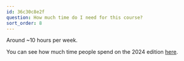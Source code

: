 ```yaml
---
id: 36c30c8e2f
question: How much time do I need for this course?
sort_order: 8
---
```


Around ~10 hours per week.

You can see how much time people spend on the 2024 edition [here](https://courses.datatalks.club/ml-zoomcamp-2024/dashboard).
